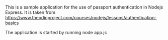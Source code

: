 This is a sample application for the use of passport authentication in Nodejs Express.
It is taken from https://www.theodinproject.com/courses/nodejs/lessons/authentication-basics

The application is started by running node app.js
